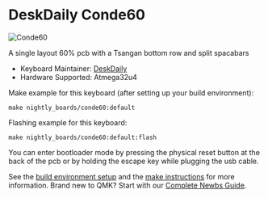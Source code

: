 # DeskDaily Conde60

![Conde60](https://media.discordapp.net/attachments/755074685862936686/982918555882360852/unknown.png?width=853&height=396)

A single layout 60% pcb with a Tsangan bottom row and split spacabars

* Keyboard Maintainer: [DeskDaily](https://github.com/DeskDaily)
* Hardware Supported: Atmega32u4

Make example for this keyboard (after setting up your build environment):

    make nightly_boards/conde60:default
	
Flashing example for this keyboard:

    make nightly_boards/conde60:default:flash

You can enter bootloader mode by pressing the physical reset button at the back of the pcb or by holding the escape key while plugging the usb cable.

See the [build environment setup](https://docs.qmk.fm/#/getting_started_build_tools) and the [make instructions](https://docs.qmk.fm/#/getting_started_make_guide) for more information. Brand new to QMK? Start with our [Complete Newbs Guide](https://docs.qmk.fm/#/newbs).

